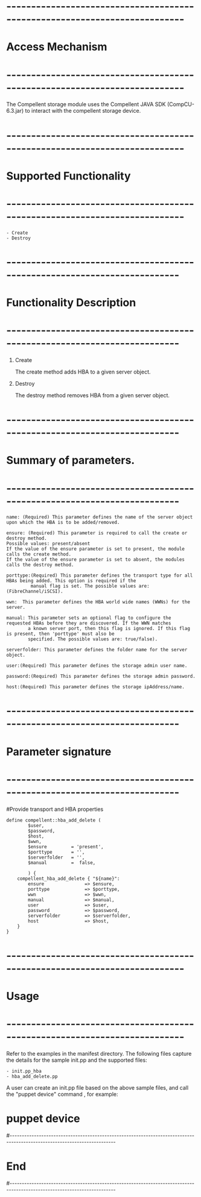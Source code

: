 # --------------------------------------------------------------------------
# Access Mechanism 
# --------------------------------------------------------------------------

The Compellent storage module uses the Compellent JAVA SDK (CompCU-6.3.jar) to interact with the compellent storage device.

# --------------------------------------------------------------------------
#  Supported Functionality
# --------------------------------------------------------------------------

	- Create
	- Destroy

# -------------------------------------------------------------------------
# Functionality Description
# -------------------------------------------------------------------------


  1. Create

     The create method adds HBA to a given server object. 

   
  2. Destroy

     The destroy method removes HBA from a given server object.  


# -------------------------------------------------------------------------
# Summary of parameters.
# -------------------------------------------------------------------------

    name: (Required) This parameter defines the name of the server object upon which the HBA is to be added/removed.

	ensure: (Required) This parameter is required to call the create or destroy method.
    Possible values: present/absent
    If the value of the ensure parameter is set to present, the module calls the create method.
    If the value of the ensure parameter is set to absent, the modules calls the destroy method.

    porttype:(Required) This parameter defines the transport type for all HBAs being added. This option is required if the
             manual flag is set. The possible values are:(FibreChannel/iSCSI).	
	    
    wwn:  This parameter defines the HBA world wide names (WWNs) for the server.
         	    
    manual: This parameter sets an optional flag to configure the requested HBAs before they are discovered. If the WWN matches
            a known server port, then this flag is ignored. If this flag is present, then 'porttype' must also be
            specified. The possible values are: true/false).         

    serverfolder: This parameter defines the folder name for the server object.        

    user:(Required) This parameter defines the storage admin user name.

    password:(Required) This parameter defines the storage admin password.

    host:(Required) This parameter defines the storage ipAddress/name.

# -------------------------------------------------------------------------
# Parameter signature 
# -------------------------------------------------------------------------

#Provide transport and HBA properties

    define compellent::hba_add_delete (
            $user, 
            $password,
            $host,
            $wwn,
            $ensure        	= 'present',
            $porttype	    = '',
            $serverfolder 	= '',
            $manual		    =  false,  

            ) {
        compellent_hba_add_delete { "${name}":
            ensure       	 	 => $ensure,
            porttype		     => $porttype,
            wwn	          	     => $wwn,
            manual		         => $manual,
            user			     => $user,
            password 		     => $password,
            serverfolder         => $serverfolder,
            host			     => $host,
        }
    }

# --------------------------------------------------------------------------
# Usage
# --------------------------------------------------------------------------
   Refer to the examples in the manifest directory.
   The following files capture the details for the sample init.pp and the supported files:

    - init.pp_hba
    - hba_add_delete.pp
   
   A user can create an init.pp file based on the above sample files, and call the "puppet device" command , for example: 
   # puppet device

#-------------------------------------------------------------------------------------------------------------------------
# End
#-------------------------------------------------------------------------------------------------------------------------	
